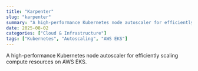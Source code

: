 ```yaml
---
title: "Karpenter"
slug: "karpenter"
summary: "A high-performance Kubernetes node autoscaler for efficiently scaling compute resources on AWS EKS."
date: 2025-08-02
categories: ["Cloud & Infrastructure"]
tags: ["Kubernetes", "Autoscaling", "AWS EKS"]
---
```


A high-performance Kubernetes node autoscaler for efficiently scaling compute resources on AWS EKS.
